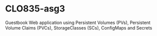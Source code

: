 # CLO835-asg3
Guestbook Web application using Persistent Volumes (PVs), Persistent Volume Claims (PVCs), StorageClasses (SCs), ConfigMaps and Secrets
